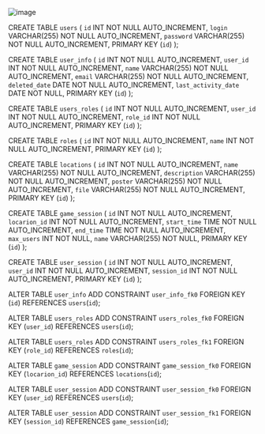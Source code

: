 
![image](https://user-images.githubusercontent.com/85260709/138115143-89c39d2e-9572-4fa2-9699-8f30fd8ee3ba.png)


CREATE TABLE `users` (
	`id` INT NOT NULL AUTO_INCREMENT,
	`login` VARCHAR(255) NOT NULL AUTO_INCREMENT,
	`password` VARCHAR(255) NOT NULL AUTO_INCREMENT,
	PRIMARY KEY (`id`)
);

CREATE TABLE `user_info` (
	`id` INT NOT NULL AUTO_INCREMENT,
	`user_id` INT NOT NULL AUTO_INCREMENT,
	`name` VARCHAR(255) NOT NULL AUTO_INCREMENT,
	`email` VARCHAR(255) NOT NULL AUTO_INCREMENT,
	`deleted_date` DATE NOT NULL AUTO_INCREMENT,
	`last_activity_date` DATE NOT NULL,
	PRIMARY KEY (`id`)
);

CREATE TABLE `users_roles` (
	`id` INT NOT NULL AUTO_INCREMENT,
	`user_id` INT NOT NULL AUTO_INCREMENT,
	`role_id` INT NOT NULL AUTO_INCREMENT,
	PRIMARY KEY (`id`)
);

CREATE TABLE `roles` (
	`id` INT NOT NULL AUTO_INCREMENT,
	`name` INT NOT NULL AUTO_INCREMENT,
	PRIMARY KEY (`id`)
);

CREATE TABLE `locations` (
	`id` INT NOT NULL AUTO_INCREMENT,
	`name` VARCHAR(255) NOT NULL AUTO_INCREMENT,
	`description` VARCHAR(255) NOT NULL AUTO_INCREMENT,
	`poster` VARCHAR(255) NOT NULL AUTO_INCREMENT,
	`file` VARCHAR(255) NOT NULL AUTO_INCREMENT,
	PRIMARY KEY (`id`)
);

CREATE TABLE `game_session` (
	`id` INT NOT NULL AUTO_INCREMENT,
	`locarion_id` INT NOT NULL AUTO_INCREMENT,
	`start_time` TIME NOT NULL AUTO_INCREMENT,
	`end_time` TIME NOT NULL AUTO_INCREMENT,
	`max_users` INT NOT NULL,
	`name` VARCHAR(255) NOT NULL,
	PRIMARY KEY (`id`)
);

CREATE TABLE `user_session` (
	`id` INT NOT NULL AUTO_INCREMENT,
	`user_id` INT NOT NULL AUTO_INCREMENT,
	`session_id` INT NOT NULL AUTO_INCREMENT,
	PRIMARY KEY (`id`)
);

ALTER TABLE `user_info` ADD CONSTRAINT `user_info_fk0` FOREIGN KEY (`id`) REFERENCES `users`(`id`);

ALTER TABLE `users_roles` ADD CONSTRAINT `users_roles_fk0` FOREIGN KEY (`user_id`) REFERENCES `users`(`id`);

ALTER TABLE `users_roles` ADD CONSTRAINT `users_roles_fk1` FOREIGN KEY (`role_id`) REFERENCES `roles`(`id`);

ALTER TABLE `game_session` ADD CONSTRAINT `game_session_fk0` FOREIGN KEY (`locarion_id`) REFERENCES `locations`(`id`);

ALTER TABLE `user_session` ADD CONSTRAINT `user_session_fk0` FOREIGN KEY (`user_id`) REFERENCES `users`(`id`);

ALTER TABLE `user_session` ADD CONSTRAINT `user_session_fk1` FOREIGN KEY (`session_id`) REFERENCES `game_session`(`id`);







